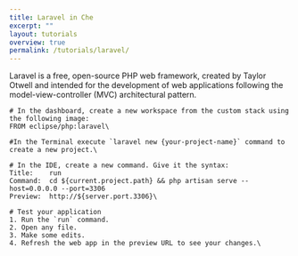```yaml
---
title: Laravel in Che
excerpt: ""
layout: tutorials
overview: true
permalink: /tutorials/laravel/
---
```

Laravel is a free, open-source PHP web framework, created by Taylor Otwell and intended for the development of web applications following the model-view-controller (MVC) architectural pattern.
```text  
# In the dashboard, create a new workspace from the custom stack using the following image:
FROM eclipse/php:laravel\
```

```text  
#In the Terminal execute `laravel new {your-project-name}` command to create a new project.\
```

```text  
# In the IDE, create a new command. Give it the syntax:
Title:    run
Command:  cd ${current.project.path} && php artisan serve --host=0.0.0.0 --port=3306
Preview:  http://${server.port.3306}\
```

```text  
# Test your application
1. Run the `run` command.
2. Open any file.
3. Make some edits.
4. Refresh the web app in the preview URL to see your changes.\
```
